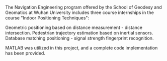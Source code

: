The Navigation Engineering program offered by the School of Geodesy and Geomatics at Wuhan University includes three course internships in the course "Indoor Positioning Techniques":

Geometric positioning based on distance measurement - distance intersection.
Pedestrian trajectory estimation based on inertial sensors.
Database matching positioning - signal strength fingerprint recognition.

MATLAB was utilized in this project, and a complete code implementation has been provided.
